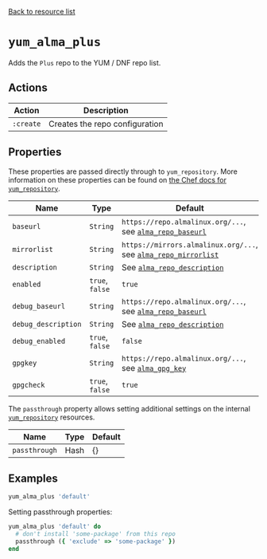 [Back to resource list](../README.md#resources)

# `yum_alma_plus`

Adds the `Plus` repo to the YUM / DNF repo list.

## Actions

| Action    | Description                    |
| --------- | ------------------------------ |
| `:create` | Creates the repo configuration |

## Properties

These properties are passed directly through to `yum_repository`. More information on these properties can be found on [the Chef docs for `yum_repository`](https://docs.chef.io/resources/yum_repository/).

| Name                | Type            | Default                                                                                    |
| ------------------- | --------------- | ------------------------------------------------------------------------------------------ |
| `baseurl`           | `String`        | `https://repo.almalinux.org/...`, see [`alma_repo_baseurl`](../libraries/helpers.rb)       |
| `mirrorlist`        | `String`        | `https://mirrors.almalinux.org/...`, see [`alma_repo_mirrorlist`](../libraries/helpers.rb) |
| `description`       | `String`        | See [`alma_repo_description`](../libraries/helpers.rb)                                     |
| `enabled`           | `true`, `false` | `true`                                                                                     |
| `debug_baseurl`     | `String`        | `https://repo.almalinux.org/...`, see [`alma_repo_baseurl`](../libraries/helpers.rb)       |
| `debug_description` | `String`        | See [`alma_repo_description`](../libraries/helpers.rb)                                     |
| `debug_enabled`     | `true`, `false` | `false`                                                                                    |
| `gpgkey`            | `String`        | `https://repo.almalinux.org/...`, see [`alma_gpg_key`](../libraries/helpers.rb)            |
| `gpgcheck`          | `true`, `false` | `true`                                                                                     |

The `passthrough` property allows setting additional settings on the internal [`yum_repository`](https://docs.chef.io/resources/yum_repository/) resources.

| Name          | Type | Default |
| ------------- | ---- | ------- |
| `passthrough` | Hash | {}      |

## Examples

```ruby
yum_alma_plus 'default'
```

Setting passthrough properties:

```ruby
yum_alma_plus 'default' do
  # don't install 'some-package' from this repo
  passthrough ({ 'exclude' => 'some-package' })
end
```
